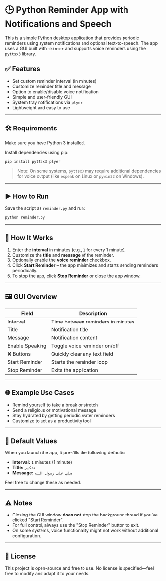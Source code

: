# 🕒 Python Reminder App with Notifications and Speech

This is a simple Python desktop application that provides periodic reminders using system notifications and optional text-to-speech. The app uses a GUI built with `tkinter` and supports voice reminders using the `pyttsx3` library.

## ✅ Features

- Set custom reminder interval (in minutes)
- Customize reminder title and message
- Option to enable/disable voice notification
- Simple and user-friendly GUI
- System tray notifications via `plyer`
- Lightweight and easy to use

---

## 🛠️ Requirements

Make sure you have Python 3 installed.

Install dependencies using pip:

```bash
pip install pyttsx3 plyer
```

> Note: On some systems, `pyttsx3` may require additional dependencies for voice output (like `espeak` on Linux or `pywin32` on Windows).

---

## ▶️ How to Run

Save the script as `reminder.py` and run:

```bash
python reminder.py
```

---

## 🧠 How It Works

1. Enter the **interval** in minutes (e.g., `1` for every 1 minute).
2. Customize the **title** and **message** of the reminder.
3. Optionally enable the **voice reminder** checkbox.
4. Click **Start Reminder** – the app minimizes and starts sending reminders periodically.
5. To stop the app, click **Stop Reminder** or close the app window.

---

## 🖼️ GUI Overview

| Field               | Description                           |
|--------------------|---------------------------------------|
| Interval            | Time between reminders in minutes     |
| Title               | Notification title                    |
| Message             | Notification content                  |
| Enable Speaking     | Toggle voice reminder on/off          |
| ❌ Buttons          | Quickly clear any text field          |
| Start Reminder      | Starts the reminder loop              |
| Stop Reminder       | Exits the application                 |

---

## 🌐 Example Use Cases

- Remind yourself to take a break or stretch
- Send a religious or motivational message
- Stay hydrated by getting periodic water reminders
- Customize to act as a productivity tool

---

## 📌 Default Values

When you launch the app, it pre-fills the following defaults:

- **Interval:** `1` minutes (1 minute)
- **Title:** `تدكير`
- **Message:** `صلي على رسول الله`

Feel free to change these as needed.

---

## ⚠️ Notes

- Closing the GUI window **does not** stop the background thread if you’ve clicked "Start Reminder".
- For full control, always use the "Stop Reminder" button to exit.
- On some systems, voice functionality might not work without additional configuration.

---

## 📄 License

This project is open-source and free to use. No license is specified—feel free to modify and adapt it to your needs.
